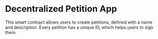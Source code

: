 # Decentralized Petition App

This smart contract allows users to create petitions, defined with a name and description. Every petition has a unique ID, which helps users to sign them.
